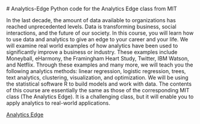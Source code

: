 <p align="center>

  <img src="http://insight.venturebeat.com/sites/default/files/marketing-analytics.png"/>
# Analytics-Edge
Python code for the Analytics Edge class from MIT


In the last decade, the amount of data available to organizations has reached unprecedented levels. Data is transforming business, social interactions, and the future of our society. In this course, you will learn how to use data and analytics to give an edge to your career and your life. We will examine real world examples of how analytics have been used to significantly improve a business or industry. These examples include Moneyball, eHarmony, the Framingham Heart Study, Twitter, IBM Watson, and Netflix. Through these examples and many more, we will teach you the following analytics methods: linear regression, logistic regression, trees, text analytics, clustering, visualization, and optimization. We will be using the statistical software R to build models and work with data. The contents of this course are essentially the same as those of the corresponding MIT class (The Analytics Edge). It is a challenging class, but it will enable you to apply analytics to real-world applications. 


<a href="https://www.youtube.com/watch?v=1BMSOBCe07k"> Analytics Edge </a>

</p>
